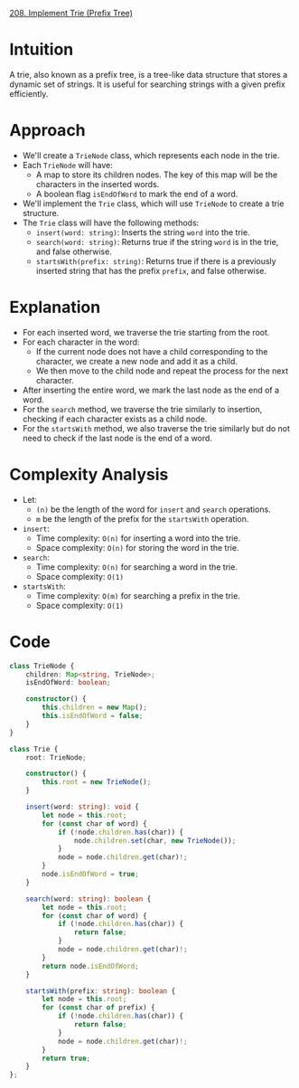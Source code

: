 [208. Implement Trie (Prefix Tree)](https://leetcode.com/problems/implement-trie-prefix-tree/)

# Intuition
A trie, also known as a prefix tree, is a tree-like data structure that stores a dynamic set of strings. It is useful for searching strings with a given prefix efficiently.

# Approach
- We'll create a `TrieNode` class, which represents each node in the trie.
- Each `TrieNode` will have:
  - A map to store its children nodes. The key of this map will be the characters in the inserted words.
  - A boolean flag `isEndOfWord` to mark the end of a word.
- We'll implement the `Trie` class, which will use `TrieNode` to create a trie structure.
- The `Trie` class will have the following methods:
  - `insert(word: string)`: Inserts the string `word` into the trie.
  - `search(word: string)`: Returns true if the string `word` is in the trie, and false otherwise.
  - `startsWith(prefix: string)`: Returns true if there is a previously inserted string that has the prefix `prefix`, and false otherwise.

# Explanation
- For each inserted word, we traverse the trie starting from the root.
- For each character in the word:
  - If the current node does not have a child corresponding to the character, we create a new node and add it as a child.
  - We then move to the child node and repeat the process for the next character.
- After inserting the entire word, we mark the last node as the end of a word.
- For the `search` method, we traverse the trie similarly to insertion, checking if each character exists as a child node.
- For the `startsWith` method, we also traverse the trie similarly but do not need to check if the last node is the end of a word.

# Complexity Analysis
- Let:
  - `(n)` be the length of the word for `insert` and `search` operations.
  - `m` be the length of the prefix for the `startsWith` operation.
- `insert`:
  - Time complexity: `O(n)` for inserting a word into the trie.
  - Space complexity: `O(n)` for storing the word in the trie.
- `search`:
  - Time complexity: `O(n)` for searching a word in the trie.
  - Space complexity: `O(1)`
- `startsWith`:
  - Time complexity: `O(m)` for searching a prefix in the trie.
  - Space complexity: `O(1)`

# Code
```Typescript
class TrieNode {
    children: Map<string, TrieNode>;
    isEndOfWord: boolean;

    constructor() {
        this.children = new Map();
        this.isEndOfWord = false;
    }
}

class Trie {
    root: TrieNode;

    constructor() {
        this.root = new TrieNode();
    }

    insert(word: string): void {
        let node = this.root;
        for (const char of word) {
            if (!node.children.has(char)) {
                node.children.set(char, new TrieNode());
            }
            node = node.children.get(char)!;
        }
        node.isEndOfWord = true;
    }

    search(word: string): boolean {
        let node = this.root;
        for (const char of word) {
            if (!node.children.has(char)) {
                return false;
            }
            node = node.children.get(char)!;
        }
        return node.isEndOfWord;
    }

    startsWith(prefix: string): boolean {
        let node = this.root;
        for (const char of prefix) {
            if (!node.children.has(char)) {
                return false;
            }
            node = node.children.get(char)!;
        }
        return true;
    }
};

```
